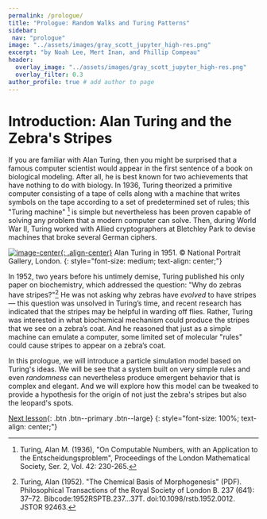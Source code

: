 ```yaml
---
permalink: /prologue/
title: "Prologue: Random Walks and Turing Patterns"
sidebar:
 nav: "prologue"
image: "../assets/images/gray_scott_jupyter_high-res.png"
excerpt: "by Noah Lee, Mert Inan, and Phillip Compeau"
header:
  overlay_image: "../assets/images/gray_scott_jupyter_high-res.png"
  overlay_filter: 0.3
author_profile: true # add author to page
---
```


# Introduction: Alan Turing and the Zebra's Stripes

If you are familiar with Alan Turing, then you might be surprised that a famous computer scientist would appear in the first sentence of a book on biological modeling. After all, he is best known for two achievements that have nothing to do with biology. In 1936, Turing theorized a primitive computer consisting of a tape of cells along with a machine that writes symbols on the tape according to a set of predetermined set of rules; this "Turing machine" [^numbers] is simple but nevertheless has been proven capable of solving any problem that a modern computer can solve. Then, during World War II, Turing worked with Allied cryptographers at Bletchley Park to devise machines that broke several German ciphers.

[![image-center](../assets/images/600px/alan_turing_npg_cc.jpg){: .align-center}](../assets/images/alan_turing_npg_cc.jpg)
Alan Turing in 1951. © National Portrait Gallery, London.
{: style="font-size: medium; text-align: center;"}

In 1952, two years before his untimely demise, Turing published his only paper on biochemistry, which addressed the question: "Why do zebras have stripes?"[^morphogenesis] He was not asking why zebras have *evolved* to have stripes — this question was unsolved in Turing’s time, and recent research has indicated that the stripes may be helpful in warding off flies. Rather, Turing was interested in what biochemical mechanism could produce the stripes that we see on a zebra’s coat. And he reasoned that just as a simple machine can emulate a computer, some limited set of molecular "rules" could cause stripes to appear on a zebra’s coat.

In this prologue, we will introduce a particle simulation model based on Turing's ideas. We will be see that a system built on very simple rules and even *randomness* can nevertheless produce emergent behavior that is complex and elegant. And we will explore how this model can be tweaked to provide a hypothesis for the origin of not just the zebra's stripes but also the leopard's spots.

[Next lesson](random_walk){: .btn .btn--primary .btn--large}
{: style="font-size: 100%; text-align: center;"}

[^numbers]: Turing, Alan M. (1936), "On Computable Numbers, with an Application to the Entscheidungsproblem", Proceedings of the London Mathematical Society, Ser. 2, Vol. 42: 230-265.

[^weizenbaum]: Weizenbaum, Joseph (1976), Computer Power and Human Reason (New York: W.H. Freeman).

[^morphogenesis]: Turing, Alan (1952). "The Chemical Basis of Morphogenesis" (PDF). Philosophical Transactions of the Royal Society of London B. 237 (641): 37–72. Bibcode:1952RSPTB.237...37T. doi:10.1098/rstb.1952.0012. JSTOR 92463.

[^zebra]: Caro, T., Izzo, A., Reiner, R. C., Walker, H., & Stankowich, T. (2014). The function of zebra stripes. Nature Communications, 5(1), 1–10. https://doi.org/10.1038/ncomms4535

